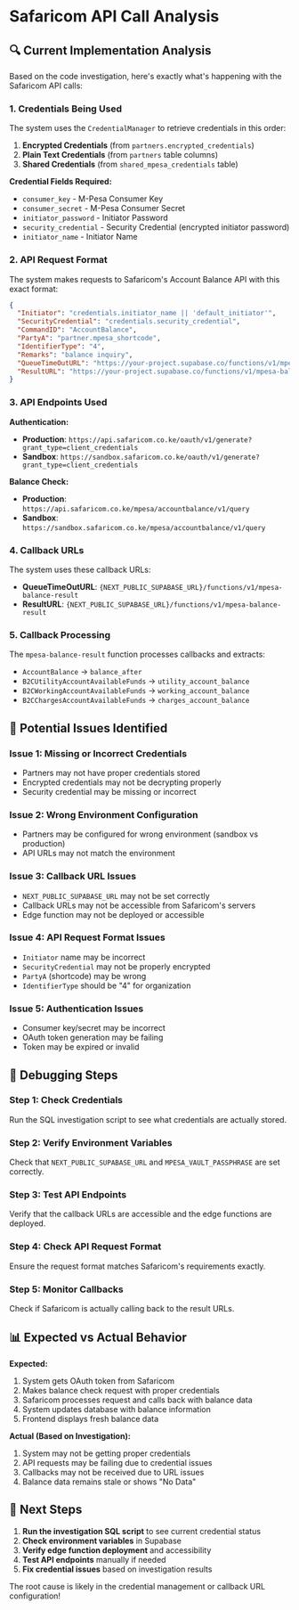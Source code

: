 # Safaricom API Call Analysis

## 🔍 **Current Implementation Analysis**

Based on the code investigation, here's exactly what's happening with the Safaricom API calls:

### **1. Credentials Being Used**

The system uses the `CredentialManager` to retrieve credentials in this order:

1. **Encrypted Credentials** (from `partners.encrypted_credentials`)
2. **Plain Text Credentials** (from `partners` table columns)
3. **Shared Credentials** (from `shared_mpesa_credentials` table)

**Credential Fields Required:**
- `consumer_key` - M-Pesa Consumer Key
- `consumer_secret` - M-Pesa Consumer Secret  
- `initiator_password` - Initiator Password
- `security_credential` - Security Credential (encrypted initiator password)
- `initiator_name` - Initiator Name

### **2. API Request Format**

The system makes requests to Safaricom's Account Balance API with this exact format:

```json
{
  "Initiator": "credentials.initiator_name || 'default_initiator'",
  "SecurityCredential": "credentials.security_credential",
  "CommandID": "AccountBalance",
  "PartyA": "partner.mpesa_shortcode",
  "IdentifierType": "4",
  "Remarks": "balance inquiry",
  "QueueTimeOutURL": "https://your-project.supabase.co/functions/v1/mpesa-balance-result",
  "ResultURL": "https://your-project.supabase.co/functions/v1/mpesa-balance-result"
}
```

### **3. API Endpoints Used**

**Authentication:**
- **Production**: `https://api.safaricom.co.ke/oauth/v1/generate?grant_type=client_credentials`
- **Sandbox**: `https://sandbox.safaricom.co.ke/oauth/v1/generate?grant_type=client_credentials`

**Balance Check:**
- **Production**: `https://api.safaricom.co.ke/mpesa/accountbalance/v1/query`
- **Sandbox**: `https://sandbox.safaricom.co.ke/mpesa/accountbalance/v1/query`

### **4. Callback URLs**

The system uses these callback URLs:
- **QueueTimeOutURL**: `{NEXT_PUBLIC_SUPABASE_URL}/functions/v1/mpesa-balance-result`
- **ResultURL**: `{NEXT_PUBLIC_SUPABASE_URL}/functions/v1/mpesa-balance-result`

### **5. Callback Processing**

The `mpesa-balance-result` function processes callbacks and extracts:
- `AccountBalance` → `balance_after`
- `B2CUtilityAccountAvailableFunds` → `utility_account_balance`
- `B2CWorkingAccountAvailableFunds` → `working_account_balance`
- `B2CChargesAccountAvailableFunds` → `charges_account_balance`

## 🚨 **Potential Issues Identified**

### **Issue 1: Missing or Incorrect Credentials**
- Partners may not have proper credentials stored
- Encrypted credentials may not be decrypting properly
- Security credential may be missing or incorrect

### **Issue 2: Wrong Environment Configuration**
- Partners may be configured for wrong environment (sandbox vs production)
- API URLs may not match the environment

### **Issue 3: Callback URL Issues**
- `NEXT_PUBLIC_SUPABASE_URL` may not be set correctly
- Callback URLs may not be accessible from Safaricom's servers
- Edge function may not be deployed or accessible

### **Issue 4: API Request Format Issues**
- `Initiator` name may be incorrect
- `SecurityCredential` may not be properly encrypted
- `PartyA` (shortcode) may be wrong
- `IdentifierType` should be "4" for organization

### **Issue 5: Authentication Issues**
- Consumer key/secret may be incorrect
- OAuth token generation may be failing
- Token may be expired or invalid

## 🔧 **Debugging Steps**

### **Step 1: Check Credentials**
Run the SQL investigation script to see what credentials are actually stored.

### **Step 2: Verify Environment Variables**
Check that `NEXT_PUBLIC_SUPABASE_URL` and `MPESA_VAULT_PASSPHRASE` are set correctly.

### **Step 3: Test API Endpoints**
Verify that the callback URLs are accessible and the edge functions are deployed.

### **Step 4: Check API Request Format**
Ensure the request format matches Safaricom's requirements exactly.

### **Step 5: Monitor Callbacks**
Check if Safaricom is actually calling back to the result URLs.

## 📊 **Expected vs Actual Behavior**

**Expected:**
1. System gets OAuth token from Safaricom
2. Makes balance check request with proper credentials
3. Safaricom processes request and calls back with balance data
4. System updates database with balance information
5. Frontend displays fresh balance data

**Actual (Based on Investigation):**
1. System may not be getting proper credentials
2. API requests may be failing due to credential issues
3. Callbacks may not be received due to URL issues
4. Balance data remains stale or shows "No Data"

## 🎯 **Next Steps**

1. **Run the investigation SQL script** to see current credential status
2. **Check environment variables** in Supabase
3. **Verify edge function deployment** and accessibility
4. **Test API endpoints** manually if needed
5. **Fix credential issues** based on investigation results

The root cause is likely in the credential management or callback URL configuration!


